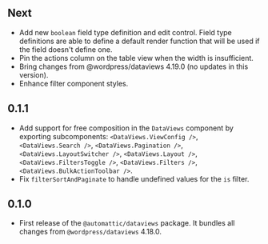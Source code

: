 <!-- This file lists the modifications done to the base package `@wordpress/dataviews` that are published under `@automattic/dataviews`. -->

## Next

- Add new `boolean` field type definition and edit control. Field type definitions are able to define a default render function that will be used if the field doesn't define one.
- Pin the actions column on the table view when the width is insufficient.
- Bring changes from @wordpress/dataviews 4.19.0 (no updates in this version).
- Enhance filter component styles.

## 0.1.1

- Add support for free composition in the `DataViews` component by exporting subcomponents: `<DataViews.ViewConfig />`, `<DataViews.Search />`, `<DataViews.Pagination />`, `<DataViews.LayoutSwitcher />`, `<DataViews.Layout />`, `<DataViews.FiltersToggle />`, `<DataViews.Filters />`, `<DataViews.BulkActionToolbar />`.
- Fix `filterSortAndPaginate` to handle undefined values for the `is` filter.

## 0.1.0

- First release of the `@automattic/dataviews` package. It bundles all changes from `@wordpress/dataviews` 4.18.0.
